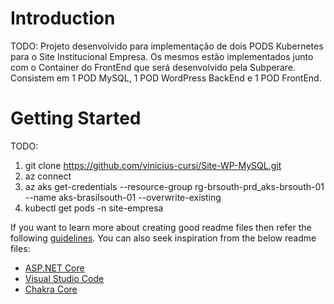 # Introduction 
TODO: 
Projeto desenvolvido para implementação de dois PODS Kubernetes para o Site Institucional Empresa.
Os mesmos estão implementados junto com o Container do FrontEnd que será desenvolvido pela Subperare.
Consistem em 1 POD MySQL, 1 POD WordPress BackEnd e 1 POD FrontEnd.

# Getting Started
TODO: 
1.	git clone https://github.com/vinicius-cursi/Site-WP-MySQL.git
2.	az connect
3.	az aks get-credentials --resource-group rg-brsouth-prd_aks-brsouth-01 --name aks-brasilsouth-01 --overwrite-existing
4.	kubectl get pods -n site-empresa

If you want to learn more about creating good readme files then refer the following [guidelines](https://docs.microsoft.com/en-us/azure/devops/repos/git/create-a-readme?view=azure-devops). You can also seek inspiration from the below readme files:
- [ASP.NET Core](https://github.com/aspnet/Home)
- [Visual Studio Code](https://github.com/Microsoft/vscode)
- [Chakra Core](https://github.com/Microsoft/ChakraCore)